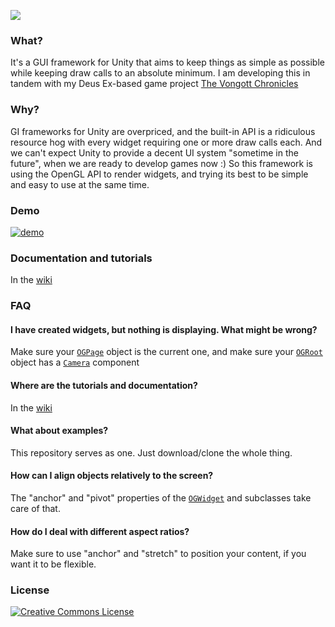 ![](https://raw.githubusercontent.com/mrzapp/opengui/master/Images/logo.png)

### What?
It's a GUI framework for Unity that aims to keep things as simple as possible while keeping draw calls to an absolute minimum. I am developing this in tandem with my Deus Ex-based game project [The Vongott Chronicles](http://jeppezapp.com/vongott/)

### Why?
GI frameworks for Unity are overpriced, and the built-in API is a ridiculous resource hog with every widget requiring one or more draw calls each. And we can't expect Unity to provide a decent UI system "sometime in the future", when we are ready to develop games now :) So this framework is using the OpenGL API to render widgets, and trying its best to be simple and easy to use at the same time.

### Demo
[![demo](https://raw.githubusercontent.com/mrzapp/opengui/master/Images/webdemo.jpg)](http://htmlpreview.github.io/?http://github.com/mrzapp/opengui/blob/master/Build/Build.html)

### Documentation and tutorials
In the [wiki](https://github.com/mrzapp/opengui/wiki)

### FAQ
#### I have created widgets, but nothing is displaying. What might be wrong?
Make sure your [`OGPage`](https://github.com/mrzapp/opengui/wiki/OGPage) object is the current one, and make sure your [`OGRoot`](https://github.com/mrzapp/opengui/wiki/OGRoot) object has a [`Camera`](http://docs.unity3d.com/Documentation/ScriptReference/Camera.html) component

#### Where are the tutorials and documentation?
In the [wiki](https://github.com/mrzapp/opengui/wiki)  

#### What about examples?
This repository serves as one. Just download/clone the whole thing.

#### How can I align objects relatively to the screen?
The "anchor" and "pivot" properties of the [`OGWidget`](https://github.com/mrzapp/opengui/wiki/OGWidget) and subclasses take care of that.  

#### How do I deal with different aspect ratios?
Make sure to use "anchor" and "stretch" to position your content, if you want it to be flexible.

### License
<a rel="license" href="http://creativecommons.org/licenses/by/4.0/"><img alt="Creative Commons License" style="border-width:0" src="http://i.creativecommons.org/l/by/4.0/88x31.png" /></a><br /><span xmlns:dct="http://purl.org/dc/terms/" property="dct:title">
